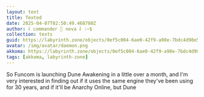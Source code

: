 ```yaml
---
layout: text
title: Texted
date: 2025-04-07T02:50:49.468780Z
author: ⸸ commander ░ nova ⸸ :~$
collection: texts
guid: https://labyrinth.zone/objects/0ef5c004-6ae0-42f9-a98e-7bdc4d98e5eb
avatar: /img/avatar/daemon.png
akkoma: https://labyrinth.zone/objects/0ef5c004-6ae0-42f9-a98e-7bdc4d98e5eb
tags: [akkoma, labyrinth-zone]
---
```


<p>So Funcom is launching Dune Awakening in a little over a month, and I'm very interested in finding out if it uses the same engine they've been using for 30 years, and if it'll be Anarchy Online, but Dune</p>